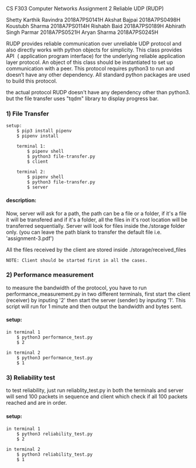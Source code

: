 CS F303 Computer Networks Assignment 2
Reliable UDP (RUDP)


Shetty Karthik Ravindra 2018A7PS0141H
Akshat Bajpai 2018A7PS0498H
Koustubh Sharma 2018A7PS0114H
Rishabh Baid 2018A7PS0189H
Abhirath Singh Parmar 2018A7PS0521H
Aryan Sharma 2018A7PS0245H


RUDP provides reliable communication over unreliable UDP protocol and also directly works with
python objects for simplicity. This class provides API ​ ( application program interface) for the
underlying reliable application layer protocol. An object of this class should be instantiated to set
up communication with a peer. This protocol requires python3 to run and doesn’t have any other
dependency. All standard python packages are used to build this protocol.

the actual protocol RUDP doesn't have any dependency other than python3.
but the file transfer uses "tqdm" library to display progress bar.

### 1) File Transfer

	setup:
		$ pip3 install pipenv
		$ pipenv install

		terminal 1:
			$ pipenv shell
			$ python3 file-transfer.py
			$ client

		terminal 2:
			$ pipenv shell
			$ python3 file-transfer.py
			$ server

#### description:
Now, server will ask for a path, the path can be a file or a folder,
if it's a file it will be transfered and if it's a folder, all the files
in it's root location will be transferred sequentially. Server will look for
files inside the./storage folder only. (you can leave the path blank to transfer
the default file i.e. 'assignment-3.pdf')

All the files received by the client are stored inside ./storage/received_files

	NOTE: Client should be started first in all the cases.


### 2) Performance measurement

to measure the bandwidth of the protocol, you have to run performance_measurement.py in two different
terminals, first start the client (receiver) by inputing '2' then start the server (sender) by inputing
'1'. This script will run for 1 minute and then output the bandwidth and bytes sent.

#### setup:

	in terminal 1
		$ python3 performance_test.py
		$ 2

	in terminal 2
		$ python3 performance_test.py
		$ 1

### 3) Reliability test

to test reliability, just run reliablity_test.py in both the terminals and server will send 100 packets in sequence
and client which check if all 100 packets reached and are in order.


#### setup:

	in terminal 1
		$ python3 reliability_test.py
		$ 2

	in terminal 2
		$ python3 reliability_test.py
		$ 1
